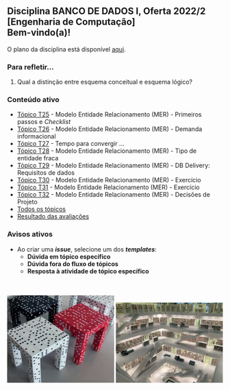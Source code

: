 ## Disciplina **BANCO DE DADOS I**, Oferta 2022/2<br>[Engenharia de Computação]<br>Bem-vindo(a)!<br> 

O plano da disciplina está disponível [aqui](./media/bd-2022-2-bec-plano.pdf).<br>

### Para refletir...

1. Qual a distinção entre esquema conceitual e esquema lógico?

### Conteúdo ativo

- [Tópico T25](./topicos/topico-25.md) - Modelo Entidade Relacionamento (MER) - Primeiros passos e _Checklist_
- [Tópico T26](./topicos/topico-26.md) - Modelo Entidade Relacionamento (MER) - Demanda informacional
- [Tópico T27](./topicos/topico-27.md) - Tempo para convergir ...
- [Tópico T28](./topicos/topico-28.md) - Modelo Entidade Relacionamento (MER) - Tipo de entidade fraca
- [Tópico T29](./topicos/topico-29.md) - Modelo Entidade Relacionamento (MER) - DB Delivery: Requisitos de dados
- [Tópico T30](./topicos/topico-30.md) - Modelo Entidade Relacionamento (MER) - Exercício
- [Tópico T31](./topicos/topico-31.md) - Modelo Entidade Relacionamento (MER) - Exercício
- [Tópico T32](./topicos/topico-32.md) - Modelo Entidade Relacionamento (MER) - Decisões de Projeto
- [Todos os tópicos](topicos/topicos.md)
- [Resultado das avaliações](./topicos/tresultado.md)

### Avisos ativos

- Ao criar uma _**issue**_, selecione um dos _**templates**_:
  - **Dúvida em tópico específico**
  - **Dúvida fora do fluxo de tópicos**
  - **Resposta à atividade de tópico específico**

<br>
<br>
<img src="./media/fig-bd-ilustracao.jpg" width="250">
<img src="./media/tobias-fischer-PkbZahEG2Ng-unsplash.jpg" width="250">
